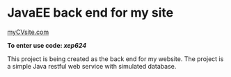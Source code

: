 # JavaEE back end for my site

[myCVsite.com](http://home-goranrsbg.1d35.starter-us-east-1.openshiftapps.com/home/)

**To enter use code: _xep624_**

This project is being created as the back end for my website.
The project is a simple Java restful web service with simulated database.
